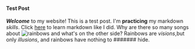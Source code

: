 #### Test Post
_**Welcome**_ to my website! This is a test post.
I'm **practicing** my markdown _skills_.
Click [here](https://www.markdowntutorial.com/) to learn markdown like I did.
Why are there so many songs about ![rainbows](https://www.sciencenewsforstudents.org/wp-content/uploads/2020/04/1030_fogbow_explainer-1028x579.png) and what's on the other side?
Rainbows are _visions_,but only _illusions_, and rainbows have nothing to ####### hide.
